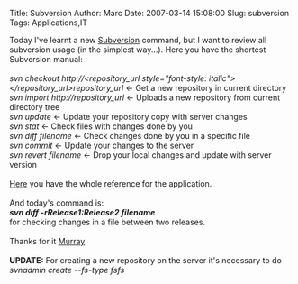 Title: Subversion
Author: Marc
Date: 2007-03-14 15:08:00
Slug: subversion
Tags: Applications,IT

Today I've learnt a new [Subversion](http://subversion.tigris.org/) command, but I want to review all subversion usage (in the simplest way...). Here you have the shortest Subversion manual:<br/><br/><span style="font-style: italic">svn checkout http://<repository_url style="font-style: italic"></repository_url></span><span style="font-style: italic">repository_url</span> <- Get a new repository in current directory<br/><span style="font-style: italic">svn import http://</span><span style="font-style: italic">repository_url</span> <- Uploads a new repository from current directory tree<span style="font-style: italic"><br/></span><span style="font-style: italic">svn update</span> <- Update your repository copy with server changes<span style="font-style: italic"><br/></span><span style="font-style: italic">svn stat</span> <- Check files with changes done by you<span style="font-style: italic"><br/></span><span style="font-style: italic">svn diff <filename></filename></span><span style="font-style: italic"> filename </span><- Check changes done by you in a specific file<span style="font-style: italic"><br/></span><span style="font-style: italic">svn commit</span> <- Update your changes to the server<br/><span style="font-style: italic">svn revert</span><span style="font-style: italic"> filename</span> <- Drop your local changes and update with server version<br/><br/>[Here](http://svnbook.red-bean.com/nightly/en/index.html) you have the whole reference for the application.<br/><br/>And today's command is:<br/><span style="font-weight: bold; font-style: italic">svn diff -rRelease1<version1>:Release2 filename<version2> <filename></filename></version2></version1></span><br/>for checking changes in a file between two releases.<br/><br/>Thanks for it [Murray](http://www.murrayc.com/blog/permalink/2007/01/25/subversion-diff-between-branches/)<br/><br/><strong>UPDATE:</strong> For creating a new repository on the server it's necessary to do <em>svnadmin create <repo path> --fs-type fsfs</em>